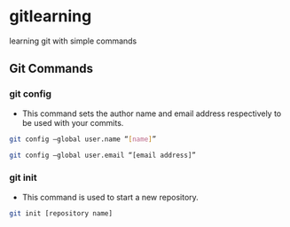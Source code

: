 # gitlearning
learning git with simple commands

## Git Commands

### git config
* This command sets the author name and email address respectively to be used with your commits.

```bash
git config –global user.name “[name]”
```

```bash
git config –global user.email “[email address]”
```

### git init
* This command is used to start a new repository.

```bash
git init [repository name]
```
